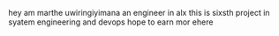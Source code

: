 hey am marthe uwiringiyimana 
an engineer in alx
this is sixsth project in syatem engineering and devops
hope to earn mor ehere 
